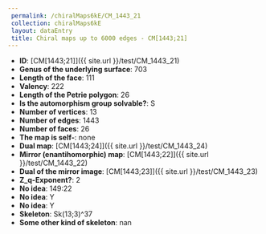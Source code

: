 ```yaml
--- 
 permalink: /chiralMaps6kE/CM_1443_21 
 collection: chiralMaps6kE
 layout: dataEntry
 title: Chiral maps up to 6000 edges - CM[1443;21]
---
```


- **ID**: [CM[1443;21]]({{ site.url }}/test/CM_1443_21)
- **Genus of the underlying surface**: 703
- **Length of the face**: 111
- **Valency**: 222
- **Length of the Petrie polygon**: 26
- **Is the automorphism group solvable?**: S
- **Number of vertices**: 13
- **Number of edges**: 1443
- **Number of faces**: 26
- **The map is self-**: none
- **Dual map**: [CM[1443;24]]({{ site.url }}/test/CM_1443_24)
- **Mirror (enantihomorphic) map**: [CM[1443;22]]({{ site.url }}/test/CM_1443_22)
- **Dual of the mirror image**: [CM[1443;23]]({{ site.url }}/test/CM_1443_23)
- **Z_q-Exponent?**: 2
- **No idea**:  149:22
- **No idea**: Y
- **No idea**: Y
- **Skeleton**: Sk(13;3)^37
- **Some other kind of skeleton**: nan
